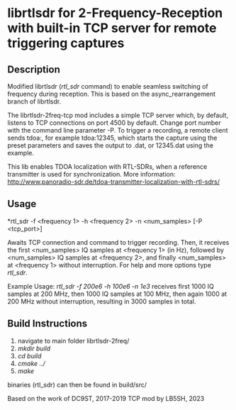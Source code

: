 # librtlsdr for 2-Frequency-Reception with built-in TCP server for remote triggering captures

## Description
Modified librtlsdr (*rtl_sdr* command) to enable seamless switching of frequency during reception.
This is based on the async_rearrangement branch of librtlsdr.

The librtlsdr-2freq-tcp mod includes a simple TCP server which, by default, listens to TCP connections on port 4500 by default. Change port number with the command line parameter -P.
To trigger a recording, a remote client sends tdoa:<id>, for example tdoa:12345, which starts the capture using the preset parameters and saves the output to <id>.dat, or 12345.dat using the example.

This lib enables TDOA localization with RTL-SDRs, when a reference transmitter is used for synchronization. More information:
<http://www.panoradio-sdr.de/tdoa-transmitter-localization-with-rtl-sdrs/>


## Usage
*rtl_sdr -f <frequency 1> -h <frequency 2> -n <num_samples> [-P <tcp_port>]

Awaits TCP connection and command to trigger recording. Then, it receives the first <num_samples> IQ samples at <frequency 1> (in Hz), followed by <num_samples> IQ samples at <frequency 2>, and finally <num_samples> at <frequency 1> without interruption. For help and more options type *rtl_sdr*.

Example Usage:
*rtl_sdr -f 200e6 -h 100e6 -n 1e3*
receives first 1000 IQ samples at 200 MHz, then 1000 IQ samples at 100 MHz, then again 1000 at 200 MHz without interruption, resulting in 3000 samples in total.


## Build Instructions
1. navigate to main folder librtlsdr-2freq/
2. *mkdir build*
3. *cd build*
4. *cmake ../*
5. *make*

binaries (rtl_sdr) can then be found in build/src/

Based on the work of DC9ST, 2017-2019
TCP mod by LB5SH, 2023
